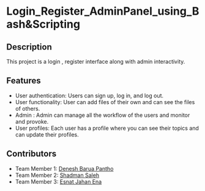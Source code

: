 # Login_Register_AdminPanel_using_Bash&Scripting

## Description

This project is a login , register interface along with admin interactivity.

## Features

- User authentication: Users can sign up, log in, and log out.
- User functionality: User can add files of their own and can see the files of others.
- Admin : Admin can manage all the workflow of the users and monitor and provoke.
- User profiles: Each user has a profile where you can see their topics and can update their profiles.


## Contributors

- Team Member 1: [Denesh Barua Pantho](https://github.com/Melovalent-DBP)
- Team Member 2: [Shadman Saleh](https://github.com/shadmansaleh)
- Team Member 3: [Esnat Jahan Ena](https://github.com/EsnatJahan)


